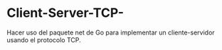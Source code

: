 # Client-Server-TCP-
Hacer uso del paquete net de Go para implementar un cliente-servidor usando el protocolo TCP.
